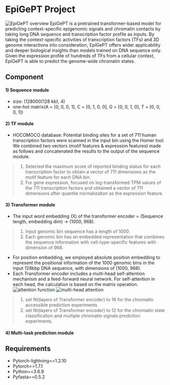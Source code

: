 # EpiGePT Project
![EpiGePT overview](https://github.com/user-attachments/assets/6b2cf334-89a6-4478-9276-1e7e88685b2c)
EpiGePT is a pretrained transformer-based model for predicting context-specific epigenomic signals and chromatin contacts by taking long DNA sequence and transcription factor profile as inputs. By taking the context-specific activities of transcription factors (TFs) and 3D genome interactions into consideration, EpiGePT offers wider applicability and deeper biological insights than models trained on DNA sequence only. Given the expression profile of hundreds of TFs from a cellular context, EpiGePT is able to predict the genome-wide chromatin states.

## Component
#### 1) Sequence module   
* size: (128000(128 kb), 4)   
* one-hot matrix(A = [0, 0, 0, 1], C = [0, 1, 0, 0], G = [0, 0, 1, 0], T = [0, 0, 0, 1])
#### 2) TF module
* HOCOMOCO database: Potential binding sites for a set of 711 human transcription factors were scanned in the input bin using the Homer tool. We combined two vectors (motif features & expression features) made as follows and concatenated the results to the output of the sequence module.
> 1. Selected the maximum score of reported binding status for each transcription factor to obtain a vector of 711 dimensions as the motif feature for each DNA bin.
> 2. For gene expression, focused on log-transformed TPM values of the 711 transcription factors and obtained a vector of 711 dimensions after quantile normalization as the expression feature.
#### 3) Transformer module
* The input word embedding (X) of the transformer encoder = (Sequence length, embedding dim) -> (1000, 968).
> 1. Input genomic bin sequence has a length of 1000.
> 2. Each genomic bin has an embedded representation that combines the sequence information with cell-type-specific features with dimension of 968.
* For position embedding, we employed absolute position embedding to represent the positional information of the 1000 genomic bins in the input 128kbp DNA sequence, with dimensions of (1000, 968).   
* Each Transformer encoder includes a multi-head self-attention mechanism and a feed-forward neural network. For self-attention in each head, the calculation is based on the matrix operation.   
![attention function](https://github.com/user-attachments/assets/2f2472cb-bd16-423e-845b-d19b97bfd415)
![multi-head attention](https://github.com/user-attachments/assets/60b9f5d0-a433-4a8a-9c7f-ca5788afb029)
> 1. set Nt(layers of Transformer encoder) to 16 for the chromatin accessible prediction experiments
> 2. set Nt(layers of Transformer encoder) to 12 for the chromatin state classification and multiple chromatin signals prediction experiments.
#### 4) Multi-task prediction module

## Requirements
* Pytorch-lightning==1.2.10
* Pytorch==1.7.1
* Python==3.6.9
* Pyfasta==0.5.2
